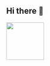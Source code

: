 ## Hi there 👋
<img src="https://cdn.discordapp.com/emojis/950566094031188010.gif" width="100" height="100">
<div align="center" img src="https://cdn.discordapp.com/emojis/950566094031188010.gif" width="100" height="100"></div>
<!--
**dorothymain/dorothymain** is a ✨ _special_ ✨ repository because its `README.md` (this file) appears on your GitHub profile.

Here are some ideas to get you started:

- 🔭 I’m currently working on ...
- 🌱 I’m currently learning ...
- 👯 I’m looking to collaborate on ...
- 🤔 I’m looking for help with ...
- 💬 Ask me about ...
- 📫 How to reach me: ...
- 😄 Pronouns: ...
- ⚡ Fun fact: ...
-->
